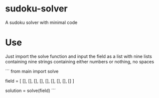 # sudoku-solver
A sudoku solver with minimal code

# Use
Just import the solve function and input the field as a list with nine lists containing nine strings containing either numbers or nothing, no spaces

´´´
from main import solve

field = [
  [],
  [],
  [],
  [],
  [],
  [],
  [],
  [],
  []
]

solution = solve(field)
´´´
